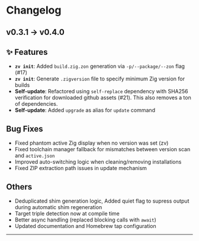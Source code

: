# Changelog 

## v0.3.1 → v0.4.0

## ✨ Features

- **`zv init`**: Added `build.zig.zon` generation via `-p/--package/--zon` flag (#17)
- **`zv init`**: Generate `.zigversion` file to specify minimum Zig version for builds
- **Self-update**: Refactored using `self-replace` dependency with SHA256 verification for downloaded github assets (#21). This also removes a ton of dependencies.
- **Self-update**: Added `upgrade` as alias for `update` command

## Bug Fixes

- Fixed phantom active Zig display when no version was set (zv)
- Fixed toolchain manager fallback for mismatches between version scan and `active.json`
- Improved auto-switching logic when cleaning/removing installations
- Fixed ZIP extraction path issues in update mechanism

## Others

- Deduplicated shim generation logic, Added quiet flag to supress output during automatic shim regeneration
- Target triple detection now at compile time
- Better async handling (replaced blocking calls with `await`)
- Updated documentation and Homebrew tap configuration

---